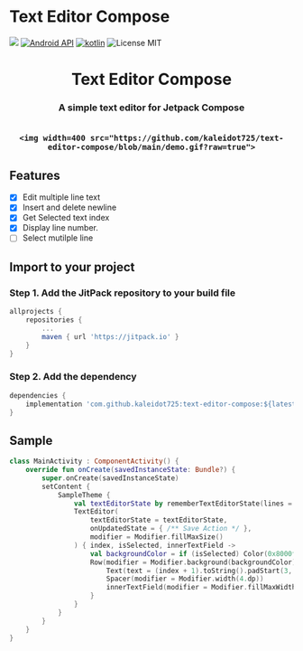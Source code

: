 # Text Editor Compose

[![](https://jitpack.io/v/kaleidot725/text-editor-compose.svg)](https://jitpack.io/#kaleidot725/text-editor-compose)
[![Android API](https://img.shields.io/badge/api-24%2B-brightgreen.svg)](https://android-arsenal.com/api?level=24)
[![kotlin](https://img.shields.io/github/languages/top/kaleidot725/text-editor-compose)](https://kotlinlang.org/)
![License MIT](https://img.shields.io/github/license/kaleidot725/text-editor-compose)

<h1 align="center">
    Text Editor Compose
</h1>

<h3  align="center">
    A simple text editor for Jetpack Compose
    <br><br>
    
    <img width=400 src="https://github.com/kaleidot725/text-editor-compose/blob/main/demo.gif?raw=true">
</h3>

## Features

- [x] Edit multiple line text
- [x] Insert and delete newline
- [x] Get Selected text index
- [x] Display line number.
- [ ] Select mutilple line

## Import to your project

### Step 1. Add the JitPack repository to your build file

```gradle
allprojects {
	repositories {
		...
		maven { url 'https://jitpack.io' }
	}
}
```

### Step 2. Add the dependency

```gradle
dependencies {
	implementation 'com.github.kaleidot725:text-editor-compose:${latest-version}'
}
```

## Sample

```kotlin
class MainActivity : ComponentActivity() {
    override fun onCreate(savedInstanceState: Bundle?) {
        super.onCreate(savedInstanceState)
        setContent {
            SampleTheme {
                val textEditorState by rememberTextEditorState(lines = DemoText.lines())
                TextEditor(
                    textEditorState = textEditorState,
                    onUpdatedState = { /** Save Action */ },
                    modifier = Modifier.fillMaxSize()
                ) { index, isSelected, innerTextField ->
                    val backgroundColor = if (isSelected) Color(0x8000ff00) else Color.White
                    Row(modifier = Modifier.background(backgroundColor)) {
                        Text(text = (index + 1).toString().padStart(3, '0'))
                        Spacer(modifier = Modifier.width(4.dp))
                        innerTextField(modifier = Modifier.fillMaxWidth())
                    }
                }
            }
        }
    }
}
```
